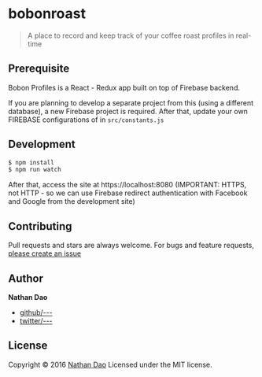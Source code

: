 # bobonroast

> A place to record and keep track of your coffee roast profiles in real-time


## Prerequisite

Bobon Profiles is a React - Redux app built on top of Firebase backend.

If you are planning to develop a separate project from this (using a different database), a new Firebase project is required. After that, update your own FIREBASE configurations of in `src/constants.js`

## Development


```sh
$ npm install
$ npm run watch
```

After that, access the site at https://localhost:8080 (IMPORTANT: HTTPS, not HTTP - so we can use Firebase redirect authentication with Facebook and Google from the development site)

## Contributing

Pull requests and stars are always welcome. For bugs and feature requests, [please create an issue](https://github.com/github.com/nathandao/bobonroastprofile/issues)

## Author

**Nathan Dao**

* [github/---](https://github.com/nathandao)
* [twitter/---](http://twitter.com/nathan_dao)

## License

Copyright © 2016 [Nathan Dao](https://guynathan.com)
Licensed under the MIT license.
